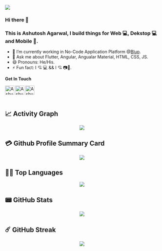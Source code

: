 ![](https://komarev.com/ghpvc/?username=ashutosh2014&style=flat-square)

### Hi there 👋
  
### This is Ashutosh Agarwal, I build things for Web 💻, Dekstop 💻 and Mobile 📱.


- 🔭 I’m currently working in  No-Code Application Platform @[Blup](https://blup.in/).
- 💬 Ask me about Flutter, Angular, Angualar Material, HTML, CSS, JS.
- 😄 Pronouns: He/His.
- ⚡ Fun fact: I 💘 💻 && I 💘 📷🎥.


**Get In Touch** 

&nbsp; &nbsp; &nbsp; <a href="https://www.linkedin.com/in/ashutosh-a-775804119/">
  <img align="left" alt="Ashutosh's Linkdein" width="30px" src="https://img.icons8.com/fluent/48/000000/linkedin.png" />
</a>
<a href="https://stackoverflow.com/users/10201516/ashu-agarwal">
  <img align="left" alt="Ashutosh's StackOverflow" width="30px" src="https://img.icons8.com/color/48/000000/stackoverflow.png" />
</a>
<a href="https://twitter.com/as_uto">
  <img align="left" alt="Ashutosh's Twitter" width="30px" src="https://img.icons8.com/color/48/000000/twitter--v1.png" />
</a>

<br/>


## 📈 Activity Graph
<p align="center">
	<img src="https://github-readme-activity-graph.cyclic.app/graph?username=ashutosh2014&theme=github-compact"/>
</p>

## 💳 Github Profile Summary Card
<p align="center">
  <img src="https://github-profile-summary-cards.vercel.app/api/cards/profile-details?username=ashutosh2014&theme=github_dark"/>
</p>


## 💚💚 Top Languages
<p align="center">
  <img src="https://github-readme-stats.vercel.app/api/top-langs/?username=ashutosh2014&count_private=true&theme=merko&&layout=compact" />
</p>

## 📟 GitHub Stats
<p align="center">
  <img src="https://github-readme-stats.vercel.app/api?username=ashutosh2014&show_icons=true&count_private=true&theme=merko" />
</p>

## ☄️ GitHub Streak
<p align="center">
  <img src="https://github-readme-streak-stats.herokuapp.com?user=ashutosh2014&theme=highcontrast&hide_border=true&border_radius=12&background=000000&border=DD2727&ring=DD2727" />
</p>
